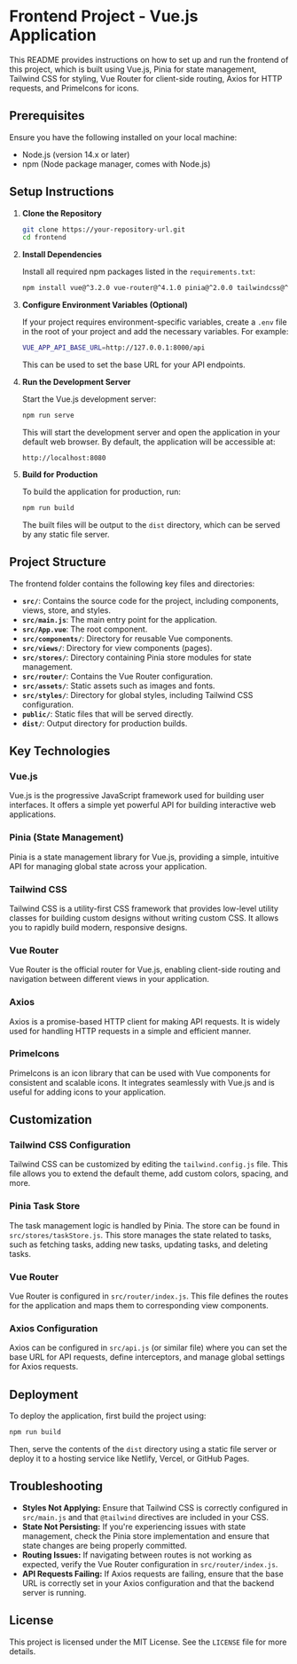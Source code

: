 

# Frontend Project - Vue.js Application

This README provides instructions on how to set up and run the frontend of this project, which is built using Vue.js, Pinia for state management, Tailwind CSS for styling, Vue Router for client-side routing, Axios for HTTP requests, and PrimeIcons for icons.

## Prerequisites

Ensure you have the following installed on your local machine:

- Node.js (version 14.x or later)
- npm (Node package manager, comes with Node.js)

## Setup Instructions

1. **Clone the Repository**

   ```bash
   git clone https://your-repository-url.git
   cd frontend
   ```

2. **Install Dependencies**

   Install all required npm packages listed in the `requirements.txt`:

   ```bash
   npm install vue@^3.2.0 vue-router@^4.1.0 pinia@^2.0.0 tailwindcss@^3.2.0 postcss@^8.4.0 autoprefixer@^10.4.0 axios@^1.3.0 primeicons@^6.0.0
   ```

3. **Configure Environment Variables (Optional)**

   If your project requires environment-specific variables, create a `.env` file in the root of your project and add the necessary variables. For example:

   ```bash
   VUE_APP_API_BASE_URL=http://127.0.0.1:8000/api
   ```

   This can be used to set the base URL for your API endpoints.

4. **Run the Development Server**

   Start the Vue.js development server:

   ```bash
   npm run serve
   ```

   This will start the development server and open the application in your default web browser. By default, the application will be accessible at:

   ```
   http://localhost:8080
   ```

5. **Build for Production**

   To build the application for production, run:

   ```bash
   npm run build
   ```

   The built files will be output to the `dist` directory, which can be served by any static file server.

## Project Structure

The frontend folder contains the following key files and directories:

- **`src/`**: Contains the source code for the project, including components, views, store, and styles.
- **`src/main.js`**: The main entry point for the application.
- **`src/App.vue`**: The root component.
- **`src/components/`**: Directory for reusable Vue components.
- **`src/views/`**: Directory for view components (pages).
- **`src/stores/`**: Directory containing Pinia store modules for state management.
- **`src/router/`**: Contains the Vue Router configuration.
- **`src/assets/`**: Static assets such as images and fonts.
- **`src/styles/`**: Directory for global styles, including Tailwind CSS configuration.
- **`public/`**: Static files that will be served directly.
- **`dist/`**: Output directory for production builds.

## Key Technologies

### Vue.js

Vue.js is the progressive JavaScript framework used for building user interfaces. It offers a simple yet powerful API for building interactive web applications.

### Pinia (State Management)

Pinia is a state management library for Vue.js, providing a simple, intuitive API for managing global state across your application.

### Tailwind CSS

Tailwind CSS is a utility-first CSS framework that provides low-level utility classes for building custom designs without writing custom CSS. It allows you to rapidly build modern, responsive designs.

### Vue Router

Vue Router is the official router for Vue.js, enabling client-side routing and navigation between different views in your application.

### Axios

Axios is a promise-based HTTP client for making API requests. It is widely used for handling HTTP requests in a simple and efficient manner.

### PrimeIcons

PrimeIcons is an icon library that can be used with Vue components for consistent and scalable icons. It integrates seamlessly with Vue.js and is useful for adding icons to your application.

## Customization

### Tailwind CSS Configuration

Tailwind CSS can be customized by editing the `tailwind.config.js` file. This file allows you to extend the default theme, add custom colors, spacing, and more.

### Pinia Task Store

The task management logic is handled by Pinia. The store can be found in `src/stores/taskStore.js`. This store manages the state related to tasks, such as fetching tasks, adding new tasks, updating tasks, and deleting tasks.

### Vue Router

Vue Router is configured in `src/router/index.js`. This file defines the routes for the application and maps them to corresponding view components.

### Axios Configuration

Axios can be configured in `src/api.js` (or similar file) where you can set the base URL for API requests, define interceptors, and manage global settings for Axios requests.

## Deployment

To deploy the application, first build the project using:

```bash
npm run build
```

Then, serve the contents of the `dist` directory using a static file server or deploy it to a hosting service like Netlify, Vercel, or GitHub Pages.

## Troubleshooting

- **Styles Not Applying:** Ensure that Tailwind CSS is correctly configured in `src/main.js` and that `@tailwind` directives are included in your CSS.
- **State Not Persisting:** If you're experiencing issues with state management, check the Pinia store implementation and ensure that state changes are being properly committed.
- **Routing Issues:** If navigating between routes is not working as expected, verify the Vue Router configuration in `src/router/index.js`.
- **API Requests Failing:** If Axios requests are failing, ensure that the base URL is correctly set in your Axios configuration and that the backend server is running.

## License

This project is licensed under the MIT License. See the `LICENSE` file for more details.

